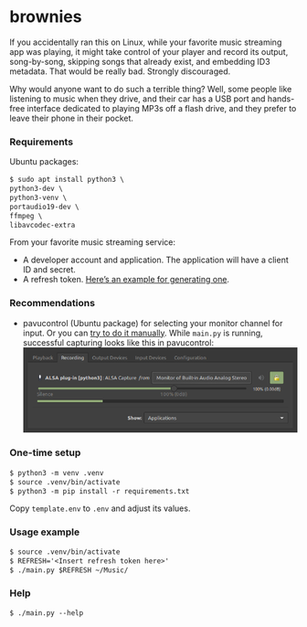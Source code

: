 # brownies

If you accidentally ran this on Linux, while your favorite music streaming app was playing, it might take control of your player and record its output, song-by-song, skipping songs that already exist, and embedding ID3 metadata. That would be really bad. Strongly discouraged.

Why would anyone want to do such a terrible thing? Well, some people like listening to music when they drive, and their car has a USB port and hands-free interface dedicated to playing MP3s off a flash drive, and they prefer to leave their phone in their pocket.

### Requirements

Ubuntu packages:

```
$ sudo apt install python3 \
python3-dev \
python3-venv \
portaudio19-dev \
ffmpeg \
libavcodec-extra
```

From your favorite music streaming service:

- A developer account and application. The application will have a client ID and secret.
- A refresh token. [Here’s an example for generating one](https://github.com/danrashid/brownies/tree/master/docs).

### Recommendations

- pavucontrol (Ubuntu package) for selecting your monitor channel for input. Or you can [try to do it manually](https://wiki.archlinux.org/index.php/PulseAudio/Examples#ALSA_monitor_source). While `main.py` is running, successful capturing looks like this in pavucontrol:
  ![pavucontrol capture from monitor](success.png)

### One-time setup

```
$ python3 -m venv .venv
$ source .venv/bin/activate
$ python3 -m pip install -r requirements.txt
```

Copy `template.env` to `.env` and adjust its values.

### Usage example

```
$ source .venv/bin/activate
$ REFRESH='<Insert refresh token here>'
$ ./main.py $REFRESH ~/Music/
```

### Help

```
$ ./main.py --help
```
